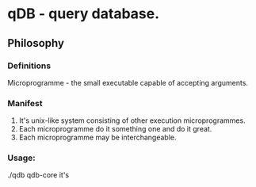 # qDB - query database.
## Philosophy
### Definitions
Microprogramme - the small executable capable of accepting arguments.

### Manifest
1. It's unix-like system consisting of other execution microprogrammes.
2. Each microprogramme do it something one and do it great.
3. Each microprogramme may be interchangeable.

### Usage:
./qdb <path to qdb-core.yml>
qdb-core it's 